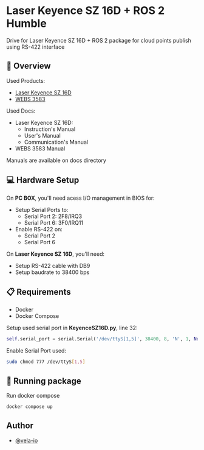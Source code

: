 
# Laser Keyence SZ 16D + ROS 2 Humble

Drive for Laser Keyence SZ 16D + ROS 2 package for cloud points publish using RS-422 interface


## 💾 Overview

Used Products:
- [Laser Keyence SZ 16D](https://www.keyence.com.br/products/safety/laser-scanner/sz/models/sz-16d/)
- [WEBS 3583](https://www.portwell.com.tw/products/embedded-computing/embedded-systems/webs-3583/)

Used Docs:
- Laser Keyence SZ 16D:
    - Instruction's Manual
    - User's Manual
    - Communication's Manual
- WEBS 3583 Manual

Manuals are available on docs directory

## 💻 Hardware Setup

On **PC BOX**, you'll need acess I/O management in BIOS for:
- Setup Serial Ports to:
    - Serial Port 2: 2F8/IRQ3
    - Serial Port 6: 3F0/IRQ11
- Enable RS-422 on:
    - Serial Port 2
    - Serial Port 6

On **Laser Keyence SZ 16D**, you'll need:
- Setup RS-422 cable with DB9
- Setup baudrate to 38400 bps

## 📋 Requirements
- Docker 
- Docker Compose

Setup used serial port in **KeyenceSZ16D.py**, line 32:
```py
self.serial_port = serial.Serial('/dev/ttyS[1,5]', 38400, 8, 'N', 1, None)
```

Enable Serial Port used:
```bash
sudo chmod 777 /dev/ttyS[1,5]
```
## 🚀 Running package

Run docker compose

```bash
docker compose up
```
    
## Author

- [@vela-io](https://www.github.com/vela-io)

